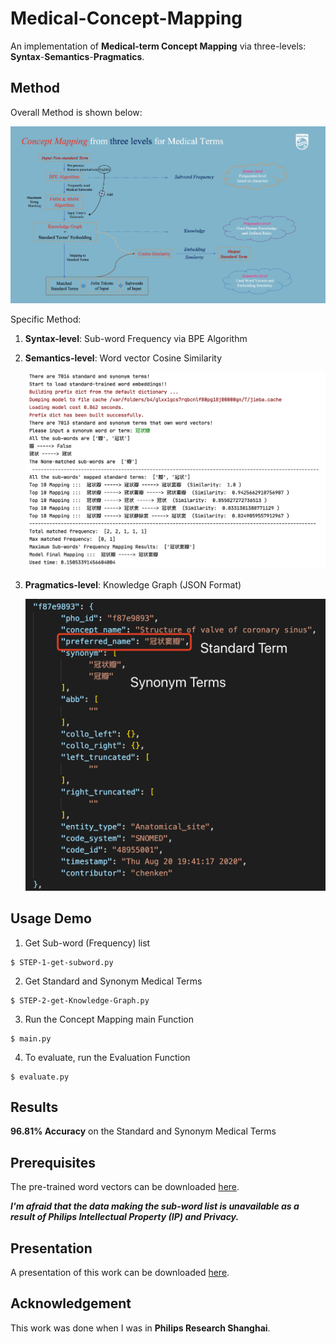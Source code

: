 # Medical-Concept-Mapping

An implementation of **Medical-term Concept Mapping** via three-levels: **Syntax**-**Semantics**-**Pragmatics**.

## Method

Overall Method is shown below:

<p align="center">
  <img src='Method.png'>
</p>

Specific Method:

1. **Syntax-level**: Sub-word Frequency via BPE Algorithm 

2. **Semantics-level**: Word vector Cosine Similarity
    
    <p align="center">
      <img src='Demo.png'>
    </p>

3. **Pragmatics-level**: Knowledge Graph (JSON Format)

    <p align="center">
      <img src='Knowledge-Graph.png'>
    </p>

## Usage Demo

1. Get Sub-word (Frequency) list

```text
$ STEP-1-get-subword.py
```

2. Get Standard and Synonym Medical Terms

```text
$ STEP-2-get-Knowledge-Graph.py
```

3. Run the Concept Mapping main Function

```text
$ main.py
```

4. To evaluate, run the Evaluation Function

```text
$ evaluate.py
```

## Results

**96.81% Accuracy** on the Standard and Synonym Medical Terms

## Prerequisites

The pre-trained word vectors can be downloaded [here](https://drive.google.com/file/d/1b_D5OQHm1XFlHKcMaWUJ8ABiQNPM0meS/view?usp=sharing).

***I'm afraid that the data making the sub-word list is unavailable as a result of Philips Intellectual Property (IP) and Privacy.***

## Presentation

A presentation of this work can be downloaded [here](https://github.com/SuperBruceJia/paper-reading/raw/master/NLP-field/Sub-words/Concept-Matching-Task.pptx).

## Acknowledgement

This work was done when I was in **Philips Research Shanghai**.
